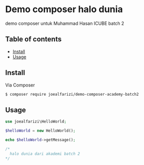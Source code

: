 # Demo composer halo dunia

demo composer untuk Muhammad Hasan ICUBE batch 2

## Table of contents

- [Install](#install)
- [Usage](#usage)

## Install

Via Composer

``` bash
$ composer require joealfarizi/demo-composer-academy-batch2
```

## Usage

```php
use joealfarizi\HelloWorld;

$helloWorld = new HelloWorld();

echo $helloWorld->getMessage();

/*
  halo dunia dari akademi batch 2
*/
```
